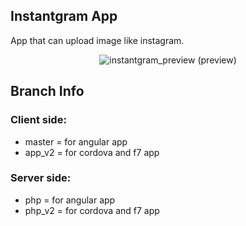 ## Instantgram App

App that can upload image like instagram. 

<p align="center">
  <img alt="instantgram_preview" src="https://user-images.githubusercontent.com/34822808/58255851-19088300-7d98-11e9-9949-723ef8b10d68.png">
(preview)
</p>

## Branch Info
### Client side:
- master = for angular app
- app_v2 = for cordova and f7 app

### Server side:
- php = for angular app
- php_v2 = for cordova and f7 app

##
